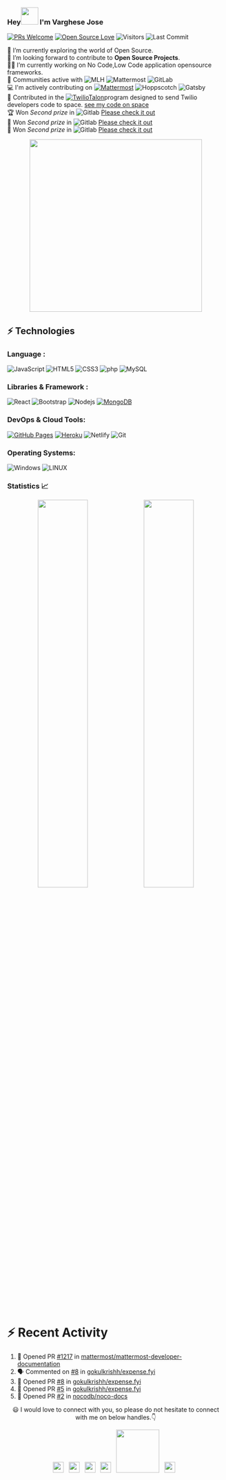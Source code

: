 
<!-- <img src="https://github.com/TheDudeThatCode/TheDudeThatCode/blob/master/Assets/Hi.gif" width="35"> -->

### Hey<img src="https://github.com/TheDudeThatCode/TheDudeThatCode/blob/master/Assets/Hi.gif" width="40"> I'm Varghese Jose  


[![PRs Welcome](https://img.shields.io/badge/PRs-welcome-brightgreen.svg?style=flat&logo=github)](https://github.com/varghesejose2020)
[![Open Source Love](https://badges.frapsoft.com/os/v2/open-source.svg?v=103)](https://github.com/varghesejose2020)
<img alt="Visitors" src="https://komarev.com/ghpvc/?username=varghesejose2020&style=flat&labelColor=black&logo=github&label=PROFILE+VIEWS&color=29bf12"/>
<img alt="Last Commit" src="https://img.shields.io/github/last-commit/varghesejose2020/varghesejose2020?logo=markdown&label=LAST+UPDATE&color=29bf12&style=flat">


 🔭 I’m currently exploring the world of Open Source. <br/>
 :space_invader: I’m looking forward to contribute to **Open Source Projects**.<br/>
 👨‍💻 I’m currently working on  No Code,Low Code application opensource frameworks.<br/>
  :raised_hands: Communities active with ![MLH](https://img.shields.io/badge/Major%20League%20Hacking-548CFF.svg?\&style=plastic\&logo=majorleaguehacking\&logoColor=265A8F) ![Mattermost](https://img.shields.io/badge/Mattermost-navy?\&style=plastic\&logo=mattermost\&logoColor=0058CC)  ![GitLab](https://img.shields.io/badge/GitLab-navy?\&style=plastic\&logo=gitlab\&logoColor=#FC6D26) </br>
 💻 I'm actively contributing on [![Mattermost](https://img.shields.io/badge/Mattermost-navy?\&style=plastic\&logo=mattermost\&logoColor=0058CC)](https://mattermost.com/) ![Hoppscotch](https://img.shields.io/badge/Hoppscotch-120078.svg?\&style=plastic\&logo=hoppscotch\&logoColor=31C48D) ![Gatsby](https://img.shields.io/badge/Gatsby-navy?\&style=plastic\&logo=gatsby\&logoColor=663399)</br>
 🌟 Contributed in the [![TwilioTalon](https://img.shields.io/badge/Twilio%20Talon-navy?style=plastic&logo=twilio)](https://github.com/TwilioQuest/talon)program designed to send Twilio developers  code to space. [see my code on space](https://drive.google.com/file/d/1zF8x--A3_6KCpTKJ0QUyD2_ZnO-SCJjh/view)</br>
:trophy: Won *Second prize* in ![Gitlab](https://img.shields.io/badge/GitLab%20Q1%202022%20Hackathon’s-120078.svg?\&style=plastic\&logo=gitlab\&logoColor=#FC6D26) [Please check it out](https://forum.gitlab.com/t/announcing-gitlabs-q1-2022-hackathons-winners/68051/1)
 <br/>
 🥈 Won *Second prize* in ![Gitlab](https://img.shields.io/badge/GitLab%20Q2%202022%20Hackathon’s-120078.svg?\&style=plastic\&logo=gitlab\&logoColor=#FC6D26) [Please check it out](https://forum.gitlab.com/t/announcing-gitlabs-q2-2022-hackathon-winners/71383/1)
 <br/>
 🥈 Won *Second prize* in ![Gitlab](https://img.shields.io/badge/GitLab%20Q3%202022%20Hackathon’s-120078.svg?\&style=plastic\&logo=gitlab\&logoColor=#FC6D26) [Please check it out](https://forum.gitlab.com/t/announcing-gitlabs-q3-hackathon-winners/75438)
 <br/>
 <p align="center">
 <a href="https://novu.co/contributors/varghesejose2020/"><img src="https://contributors.novu.co/profiles/varghesejose2020-small.jpg"  width="400" alt="" /></a>

</p>



## ⚡ Technologies

### Language :
<!-- ![Java](https://img.shields.io/badge/-java-E34A86?style=flat-square&logo=java)
![Python](https://img.shields.io/badge/-Python-black?style=flat-square&logo=Python)
![C++](https://img.shields.io/badge/-C++-00599C?style=flat-square&logo=c) -->
![JavaScript](https://img.shields.io/badge/-JavaScript-black?style=flat-square&logo=javascript)
![HTML5](https://img.shields.io/badge/-HTML5-E34F26?style=flat-square&logo=html5&logoColor=white)
![CSS3](https://img.shields.io/badge/-CSS3-1572B6?style=flat-square&logo=css3)
![php](https://img.shields.io/badge/php-black.svg?\&style=flat-square\&logo=PHP\&logoColor=777BB4)
![MySQL](https://img.shields.io/badge/-MySQL-black?style=flat-square&logo=mysql)

### Libraries & Framework :

![React](https://img.shields.io/badge/-React-black?style=flat-square&logo=react)
![Bootstrap](https://img.shields.io/badge/-Bootstrap-563D7C?style=flat-square&logo=bootstrap)
![Nodejs](https://img.shields.io/badge/-Nodejs-black?style=flat-square&logo=Node.js)
<a href="#"><img alt="MongoDB" src ="https://img.shields.io/badge/MongoDB-%234ea94b.svg?logo=mongodb&logoColor=white"></a>
<!-- ![Redis](https://img.shields.io/badge/-Redis-black?style=flat-square&logo=Redis)
![ElasticSearch](https://img.shields.io/badge/-ElasticSearch-005571?style=flat-square&logo=elasticsearch)
![GraphQL](https://img.shields.io/badge/-GraphQL-E10098?style=flat-square&logo=graphql)
![Apollo GraphQL](https://img.shields.io/badge/-Apollo%20GraphQL-311C87?style=flat-square&logo=apollo-graphql)
![PostgreSQL](https://img.shields.io/badge/-PostgreSQL-336791?style=flat-square&logo=postgresql) -->
<!-- <a href="#"><img alt="Keras" src="https://img.shields.io/badge/Keras%20-%23D00000.svg?logo=Keras&logoColor=white"></a>
<a href="#"><img alt="Material Design" src="https://img.shields.io/badge/Material%20Design%20-%230081CB.svg?logo=material-design&logoColor=white"></a>
<a href="#"><img alt="NumPy" src="https://img.shields.io/badge/Numpy%20-%23013243.svg?logo=numpy&logoColor=white"></a>
<a href="#"><img alt="Pandas" src="https://img.shields.io/badge/Pandas%20-%23150458.svg?logo=pandas&logoColor=white"></a> -->

### DevOps & Cloud Tools:

<a href="#"><img alt="GitHub Pages" src="https://img.shields.io/badge/GitHub%20Pages-%23327FC7.svg?logo=github&logoColor=white"></a>
<a href="#"><img alt="Heroku" src="https://img.shields.io/badge/Heroku%20-%23430098.svg?logo=heroku&logoColor=white"></a>
![Netlify](https://img.shields.io/badge/-Netlify-darkblue?style=flat-square&logo=Netlify)
![Git](https://img.shields.io/badge/-Git-black?style=flat-square&logo=git)
<!-- ![Amazon AWS](https://img.shields.io/badge/Amazon%20AWS-232F3E?style=flat-square&logo=amazon-aws)
![Microsoft Azure](https://img.shields.io/badge/Microsoft%20Azure-232F7E?style=flat-square&logo=microsoft-azure)
![Google Cloud](https://img.shields.io/badge/Google%20Cloud-black?style=flat-square&logo=google-cloud)
![Docker](https://img.shields.io/badge/-Docker-black?style=flat-square&logo=docker) --> 

<!-- <a href="#"><img alt="Postman" src="https://img.shields.io/badge/Postman-FF6C37?logo=postman&logoColor=white"></a>
<a href="#"><img alt="Vercel" src="https://img.shields.io/badge/Vercel%20-%23000000.svg?logo=vercel&logoColor=white"></a>
 -->

### Operating Systems:

![Windows](https://img.shields.io/badge/windows-0078D6?logo=windows&logoColor=white&style=for-the-badge)
![LINUX](https://img.shields.io/badge/linux-FCC624?logo=linux&logoColor=black&style=for-the-badge)

### Statistics 📈

<!-- [![Varghese's github activity graph](https://activity-graph.herokuapp.com/graph?username=varghesejose2020&theme=xcode)](https://git.io/starlightknown) -->
  <p align="center">
	
  <img width="48%" src="https://github-readme-stats.vercel.app/api?username=varghesejose2020&show_icons=true&theme=tokyonight" />
  <img width="48%" src="https://github-readme-streak-stats.herokuapp.com/?user=varghesejose2020&theme=tokyonight" />
</p>

# ⚡ Recent Activity

<!--START_SECTION:activity-->
1. 💪 Opened PR [#1217](https://github.com/mattermost/mattermost-developer-documentation/pull/1217) in [mattermost/mattermost-developer-documentation](https://github.com/mattermost/mattermost-developer-documentation)
2. 🗣 Commented on [#8](https://github.com/gokulkrishh/expense.fyi/issues/8) in [gokulkrishh/expense.fyi](https://github.com/gokulkrishh/expense.fyi)
3. 💪 Opened PR [#8](https://github.com/gokulkrishh/expense.fyi/pull/8) in [gokulkrishh/expense.fyi](https://github.com/gokulkrishh/expense.fyi)
4. 💪 Opened PR [#5](https://github.com/gokulkrishh/expense.fyi/pull/5) in [gokulkrishh/expense.fyi](https://github.com/gokulkrishh/expense.fyi)
5. 💪 Opened PR [#2](https://github.com/nocodb/noco-docs/pull/2) in [nocodb/noco-docs](https://github.com/nocodb/noco-docs)
<!--END_SECTION:activity-->



<!--![snakegif](https://github.com/varghesejose2020/varghesejose2020/blob/output/github-contribution-grid-snake.gif)-->
 
 
 
 
 <p align="center"> 😃 I would love to connect with you, so please do not hesitate to connect with me on below handles.👇</p>
 
 <p align="center">
 <a href="https://twitter.com/varghesejosedev"><img src="https://upload.wikimedia.org/wikipedia/commons/4/4f/Twitter-logo.svg" width="25"></img></a>&nbsp;&nbsp;
 <a href="https://mastodon.social/web/@varghesejose"><img src="https://upload.wikimedia.org/wikipedia/commons/d/d5/Mastodon_logotype_%28simple%29_new_hue.svg"width="25"></img></a>&nbsp;&nbsp;
<a href="mailto:varghese.jose@tutanota.com"><img src="https://upload.wikimedia.org/wikipedia/commons/7/7e/Gmail_icon_%282020%29.svg" width="25"></img></a>&nbsp;&nbsp;
<a href="https://peerlist.io/varghesejose"><img src="https://avatars.githubusercontent.com/u/69460546?s=200&v=4" width="25"></img></a>&nbsp;&nbsp;
<a href="https://gitlab.com/varghesejose2020"><img src="https://upload.wikimedia.org/wikipedia/commons/e/e1/GitLab_logo.svg" width="100"></img></a>&nbsp;&nbsp;
<a href="https://www.polywork.com/varghesejose"><img src="https://cdn.dribbble.com/users/5584261/avatars/normal/82b4cb25c1aa5b8f7f131e03fb1b7416.png?1593789111" width="25"></img></a>&nbsp;&nbsp;

  
</p>










